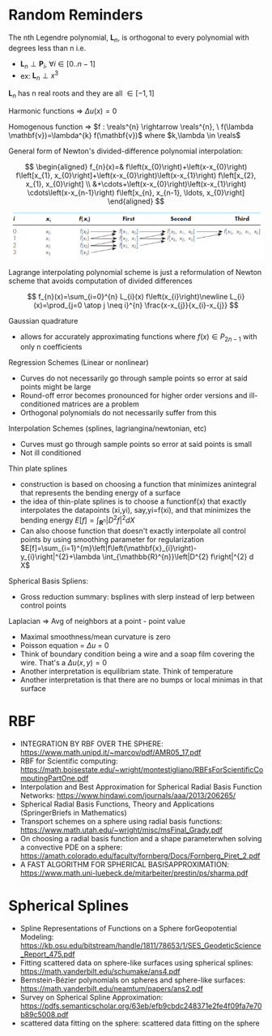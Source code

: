 # Random Reminders

The nth Legendre polynomial, $\boldsymbol{L}_{n}$, is orthogonal to every polynomial with degrees less than n i.e.

- $\boldsymbol{L}_{n} \perp \boldsymbol{P}_{i}, \ \forall i\in [0..n-1]$
- ex: $\boldsymbol{L}_{n} \perp x^{3}$

$\boldsymbol{L}_{n}$ has n real roots and they are all $\in [-1,1]$

Harmonic functions => $\Delta u(x) = 0$

Homogenous function => $f : \reals^{n} \rightarrow \reals^{n}, \ f(\lambda \mathbf{v})=\lambda^{k} f(\mathbf{v})$ where $k,\lambda \in \reals$

General form of Newton's divided-difference polynomial interpolation:

$$
\begin{aligned} f_{n}(x)=& f\left(x_{0}\right)+\left(x-x_{0}\right) f\left[x_{1}, x_{0}\right]+\left(x-x_{0}\right)\left(x-x_{1}\right) f\left[x_{2}, x_{1}, x_{0}\right] \\ &+\cdots+\left(x-x_{0}\right)\left(x-x_{1}\right) \cdots\left(x-x_{n-1}\right) f\left[x_{n}, x_{n-1}, \ldots, x_{0}\right] \end{aligned}
$$

![](../assets/newton-interp-visualization.png)

Lagrange interpolating polynomial scheme is just a reformulation of Newton scheme that avoids computation of divided differences

$$
f_{n}(x)=\sum_{i=0}^{n} L_{i}(x) f\left(x_{i}\right)\newline
L_{i}(x)=\prod_{j=0 \atop j \neq i}^{n} \frac{x-x_{j}}{x_{i}-x_{j}}
$$

Gaussian quadrature

- allows for accurately approximating functions where $f(x) \in P_{2n-1}$ with only n coefficients

Regression Schemes (Linear or nonlinear)

- Curves do not necessarily go through sample points so error at said points might be large
- Round-off error becomes pronounced for higher order versions and ill-conditioned matrices are a problem
- Orthogonal polynomials do not necessarily suffer from this

Interpolation Schemes (splines, lagriangina/newtonian, etc)

- Curves must go through sample points so error at said points is small
- Not ill conditioned

Thin plate splines

- construction is based on choosing a function that minimizes anintegral that represents the bending energy of a surface
- the idea of thin-plate splines is to choose a functionf(x) that exactly interpolates the datapoints (xi,yi), say,yi=f(xi), and that minimizes the bending energy
  $E[f]=\int_{\mathbf{R}^{n}}\left|D^{2} f\right|^{2} d X$
- Can also choose function that doesn't exactly interpolate all control points by using smoothing parameter for regularization
  $E[f]=\sum_{i=1}^{m}\left|f\left(\mathbf{x}_{i}\right)-y_{i}\right|^{2}+\lambda \int_{\mathbb{R}^{n}}\left|D^{2} f\right|^{2} d X$

Spherical Basis Spliens:

- Gross reduction summary: bsplines with slerp instead of lerp between control points

Laplacian => Avg of neighbors at a point - point value

- Maximal smoothness/mean curvature is zero
- Poisson equation = $\Delta u$ = 0
- Think of boundary condition being a wire and a soap film covering the wire.
  That's a $\Delta u(x,y) = 0$
- Another interpretation is equilibriam state. Think of temperature
- Another interpretation is that there are no bumps or local minimas in that surface

# RBF

- INTEGRATION BY RBF OVER THE SPHERE: https://www.math.unipd.it/~marcov/pdf/AMR05_17.pdf
- RBF for Scientific computing: https://math.boisestate.edu/~wright/montestigliano/RBFsForScientificComputingPartOne.pdf
- Interpolation and Best Approximation for Spherical Radial Basis Function Networks: https://www.hindawi.com/journals/aaa/2013/206265/
- Spherical Radial Basis Functions, Theory and Applications (SpringerBriefs in Mathematics)
- Transport schemes on a sphere using radial basis functions: https://www.math.utah.edu/~wright/misc/msFinal_Grady.pdf
- On choosing a radial basis function and a shape parameterwhen solving a convective PDE on a sphere: https://amath.colorado.edu/faculty/fornberg/Docs/Fornberg_Piret_2.pdf
- A FAST ALGORITHM FOR SPHERICAL BASISAPPROXIMATION: https://www.math.uni-luebeck.de/mitarbeiter/prestin/ps/sharma.pdf

# Spherical Splines

- Spline Representations of Functions on a Sphere forGeopotential Modeling: https://kb.osu.edu/bitstream/handle/1811/78653/1/SES_GeodeticScience_Report_475.pdf
- Fitting scattered data on sphere-like surfaces using spherical splines: https://math.vanderbilt.edu/schumake/ans4.pdf
- Bernstein-Bézier polynomials on spheres and sphere-like surfaces: https://math.vanderbilt.edu/neamtum/papers/ans2.pdf
- Survey on Spherical Spline Approximation: https://pdfs.semanticscholar.org/63eb/efb9cbdc248371e2fe4f09fa7e70b89c5008.pdf
- scattered data fitting on the sphere: scattered data fitting on the sphere
